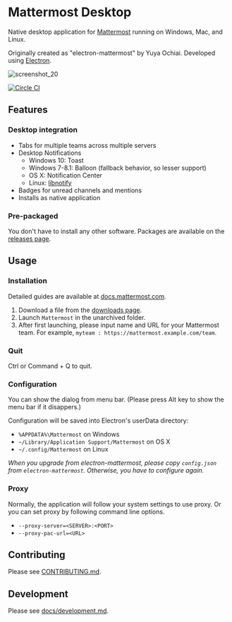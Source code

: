 # Mattermost Desktop

Native desktop application for [Mattermost](http://www.mattermost.org/) running on Windows, Mac, and Linux.

Originally created as "electron-mattermost" by Yuya Ochiai. Developed using [Electron](http://electron.atom.io/).

![screenshot_20](https://user-images.githubusercontent.com/29708087/35169141-65d7652a-fd29-11e7-901d-735881fb7b9d.png)

[![Circle CI](https://circleci.com/gh/mattermost/desktop.svg?style=shield)](https://circleci.com/gh/mattermost/desktop)

## Features

### Desktop integration
* Tabs for multiple teams across multiple servers
* Desktop Notifications
  * Windows 10: Toast
  * Windows 7-8.1: Balloon (fallback behavior, so lesser support)
  * OS X: Notification Center
  * Linux: [libnotify](http://electron.atom.io/docs/v0.36.0/tutorial/desktop-environment-integration/#linux)
* Badges for unread channels and mentions
* Installs as native application

### Pre-packaged
You don't have to install any other software.
Packages are available on the [releases page](http://github.com/mattermost/desktop/releases).

## Usage

### Installation
Detailed guides are available at [docs.mattermost.com](https://about.mattermost.com/default-desktop-app-documentation/).

1. Download a file from the [downloads page](https://about.mattermost.com/downloads).
2. Launch `Mattermost` in the unarchived folder.
3. After first launching, please input name and URL for your Mattermost team. For example, `myteam : https://mattermost.example.com/team`.

### Quit
Ctrl or Command + Q to quit.

### Configuration
You can show the dialog from menu bar.
(Please press Alt key to show the menu bar if it disappers.)

Configuration will be saved into Electron's userData directory:

* `%APPDATA%\Mattermost` on Windows
* `~/Library/Application Support/Mattermost` on OS X
* `~/.config/Mattermost` on Linux

*When you upgrade from electron-mattermost, please copy `config.json` from `electron-mattermost`.
Otherwise, you have to configure again.*

### Proxy
Normally, the application will follow your system settings to use proxy.
Or you can set proxy by following command line options.

* `--proxy-server=<SERVER>:<PORT>`
* `--proxy-pac-url=<URL>`

## Contributing
Please see [CONTRIBUTING.md](./CONTRIBUTING.md).

## Development
Please see [docs/development.md](./docs/development.md).
